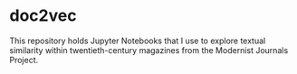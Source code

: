 # doc2vec
This repository holds Jupyter Notebooks that I use to explore textual similarity within twentieth-century magazines from the Modernist Journals Project. 
